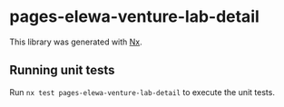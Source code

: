 # pages-elewa-venture-lab-detail

This library was generated with [Nx](https://nx.dev).

## Running unit tests

Run `nx test pages-elewa-venture-lab-detail` to execute the unit tests.
